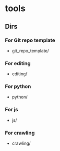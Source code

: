 # tools

## Dirs
### For Git repo template
* git_repo_template/
### For editing
* editing/
### For python
* python/
### For js
* js/
### For crawling
* crawling/

